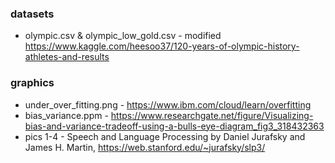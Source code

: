 ### datasets
- olympic.csv & olympic_low_gold.csv - modified https://www.kaggle.com/heesoo37/120-years-of-olympic-history-athletes-and-results 
  
### graphics
- under_over_fitting.png - https://www.ibm.com/cloud/learn/overfitting
- bias_variance.ppm - https://www.researchgate.net/figure/Visualizing-bias-and-variance-tradeoff-using-a-bulls-eye-diagram_fig3_318432363
- pics 1-4 - Speech and Language Processing by Daniel Jurafsky and James H. Martin, https://web.stanford.edu/~jurafsky/slp3/
